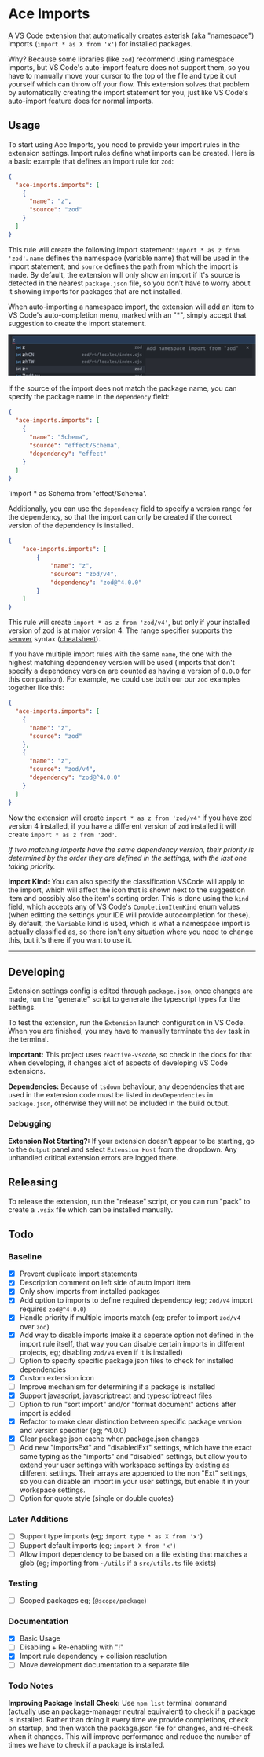 # Ace Imports

A VS Code extension that automatically creates asterisk (aka "namespace") imports (`import * as X from 'x'`) for installed packages.

Why? Because some libraries (like `zod`) recommend using namespace imports, but VS Code's auto-import feature does not support them, so you have to manually move your cursor to the top of the file and type it out yourself which can throw off your flow. This extension solves that problem by automatically creating the import statement for you, just like VS Code's auto-import feature does for normal imports.

## Usage

To start using Ace Imports, you need to provide your import rules in the extension settings. Import rules define what imports can be created. Here is a basic example that defines an import rule for `zod`:

```json
{
  "ace-imports.imports": [
    {
      "name": "z",
      "source": "zod"
    }
  ]
}
```

This rule will create the following import statement: `import * as z from 'zod'`. `name` defines the namespace (variable name) that will be used in the import statement, and `source` defines the path from which the import is made. By default, the extension will only show an import if it's source is detected in the nearest `package.json` file, so you don't have to worry about it showing imports for packages that are not installed.

When auto-importing a namespace import, the extension will add an item to VS Code's auto-completion menu, marked with an "*", simply accept that suggestion to create the import statement.

![Screenshot of Ace Imports in action](/doc-assets/zod-suggestion-screenshot.png)

If the source of the import does not match the package name, you can specify the package name in the `dependency` field:

```json
{
  "ace-imports.imports": [
    {
      "name": "Schema",
      "source": "effect/Schema",
      "dependency": "effect"
    }
  ]
}
```

`import * as Schema from 'effect/Schema'.

Additionally, you can use the `dependency` field to specify a version range for the dependency, so that the import can only be created if the correct version of the dependency is installed.

```json
{
	"ace-imports.imports": [
		{
			"name": "z",
			"source": "zod/v4",
			"dependency": "zod@^4.0.0"
		}
	]
}
```

This rule will create `import * as z from 'zod/v4'`, but only if your installed version of zod is at major version 4. The range specifier supports the [semver](https://semver.org) syntax ([cheatsheet](https://devhints.io/semver)).

If you have multiple import rules with the same `name`, the one with the highest matching dependency version will be used (imports that don't specify a dependency version are counted as having a version of `0.0.0` for this comparison). For example, we could use both our our `zod` examples together like this:

```json
{
  "ace-imports.imports": [
    {
      "name": "z",
      "source": "zod"
    },
    {
      "name": "z",
      "source": "zod/v4",
      "dependency": "zod@^4.0.0"
    }
  ]
}
```

Now the extension will create `import * as z from 'zod/v4'` if you have zod version 4 installed, if you have a different version of `zod` installed it will create `import * as z from 'zod'`.

*If two matching imports have the same dependency version, their priority is determined by the order they are defined in the settings, with the last one taking priority.*

**Import Kind:** You can also specify the classification VSCode will apply to the import, which will affect the icon that is shown next to the suggestion item and possibly also the item's sorting order. This is done using the `kind` field, which accepts any of VS Code's `CompletionItemKind` enum values (when editting the settings your IDE will provide autocompletion for these). By default, the `Variable` kind is used, which is what a namespace import is actually classified as, so there isn't any situation where you need to change this, but it's there if you want to use it.

---

## Developing

Extension settings config is edited through `package.json`, once changes are made, run the "generate" script to generate the typescript types for the settings.

To test the extension, run the `Extension` launch configuration in VS Code. When you are finished, you may have to manually terminate the `dev` task in the terminal.

**Important:** This project uses `reactive-vscode`, so check in the docs for that when developing, it changes alot of aspects of developing VS Code extensions.

**Dependencies:** Because of `tsdown` behaviour, any dependencies that are used in the extension code must be listed in `devDependencies` in `package.json`, otherwise they will not be included in the build output.

### Debugging

**Extension Not Starting?:** If your extension doesn't appear to be starting, go to the `Output` panel and select `Extension Host` from the dropdown. Any unhandled critical extension errors are logged there.

## Releasing

To release the extension, run the "release" script, or you can run "pack" to create a `.vsix` file which can be installed manually.

## Todo

### Baseline
- [x] Prevent duplicate import statements
- [x] Description comment on left side of auto import item
- [x] Only show imports from installed packages
- [x] Add option to imports to define required dependency (eg; `zod/v4` import requires `zod@^4.0.0`)
- [x] Handle priority if multiple imports match (eg; prefer to import `zod/v4` over `zod`)
- [x] Add way to disable imports (make it a seperate option not defined in the import rule itself, that way you can disable certain imports in different projects, eg; disabling `zod/v4` even if it is installed)
- [ ] Option to specify specific package.json files to check for installed dependencies
- [x] Custom extension icon
- [ ] Improve mechanism for determining if a package is installed
- [x] Support javascript, javascriptreact and typescriptreact files
- [ ] Option to run "sort import" and/or "format document" actions after import is added
- [x] Refactor to make clear distinction between specific package version and version specifier (eg; ^4.0.0)
- [x] Clear package.json cache when package.json changes
- [ ] Add new "importsExt" and "disabledExt" settings, which have the exact same typing as the "imports" and "disabled" settings, but allow you to extend your user settings with workspace settings by existing as different settings. Their arrays are appended to the non "Ext" settings, so you can disable an import in your user settings, but enable it in your workspace settings.
- [ ] Option for quote style (single or double quotes)

### Later Additions

- [ ] Support type imports (eg; `import type * as X from 'x'`)
- [ ] Support default imports (eg; `import X from 'x'`)
- [ ] Allow import dependency to be based on a file existing that matches a glob (eg; importing from `~/utils` if a `src/utils.ts` file exists)

### Testing
- [ ] Scoped packages eg; (`@scope/package`)

### Documentation
- [x] Basic Usage
- [ ] Disabling + Re-enabling with "!"
- [x] Import rule dependency + collision resolution
- [ ] Move development documentation to a separate file

### Todo Notes

**Improving Package Install Check:** Use `npm list` terminal command (actually use an package-manager neutral equivalent) to check if a package is installed. Rather than doing it every time we provide completions, check on startup, and then watch the package.json file for changes, and re-check when it changes. This will improve performance and reduce the number of times we have to check if a package is installed.
